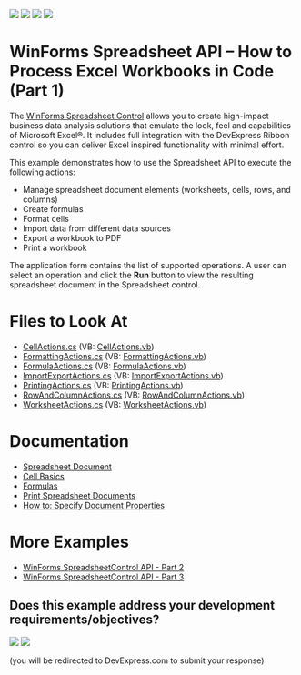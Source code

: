 <!-- default badges list -->
![](https://img.shields.io/endpoint?url=https://codecentral.devexpress.com/api/v1/VersionRange/128614204/19.2.2%2B)
[![](https://img.shields.io/badge/Open_in_DevExpress_Support_Center-FF7200?style=flat-square&logo=DevExpress&logoColor=white)](https://supportcenter.devexpress.com/ticket/details/E4655)
[![](https://img.shields.io/badge/📖_How_to_use_DevExpress_Examples-e9f6fc?style=flat-square)](https://docs.devexpress.com/GeneralInformation/403183)
[![](https://img.shields.io/badge/💬_Leave_Feedback-feecdd?style=flat-square)](#does-this-example-address-your-development-requirementsobjectives)
<!-- default badges end -->
# WinForms Spreadsheet API – How to Process Excel Workbooks in Code (Part 1)

The [WinForms Spreadsheet Control](https://www.devexpress.com/products/net/controls/winforms/spreadsheet/) allows you to create high-impact business data analysis solutions that emulate the look, feel and capabilities of Microsoft Excel®. It includes full integration with the DevExpress Ribbon control so you can deliver Excel inspired functionality with minimal effort.

This example demonstrates how to use the Spreadsheet API to execute the following actions:

* Manage spreadsheet document elements (worksheets, cells, rows, and columns)
* Create formulas
* Format cells
* Import data from different data sources
* Export a workbook to PDF
* Print a workbook

The application form contains the list of supported operations. A user can select an operation and click the **Run** button to view the resulting spreadsheet document in the Spreadsheet control.

# Files to Look At

* [CellActions.cs](./CS/SpreadsheetControl/SpreadsheetActions/CellActions.cs) (VB: [CellActions.vb](./VB/SpreadsheetControl/SpreadsheetActions/CellActions.vb))
* [FormattingActions.cs](./CS/SpreadsheetControl/SpreadsheetActions/FormattingActions.cs) (VB: [FormattingActions.vb](./VB/SpreadsheetControl/SpreadsheetActions/FormattingActions.vb))
* [FormulaActions.cs](./CS/SpreadsheetControl/SpreadsheetActions/FormulaActions.cs) (VB: [FormulaActions.vb](./VB/SpreadsheetControl/SpreadsheetActions/FormulaActions.vb))
* [ImportExportActions.cs](./CS/SpreadsheetControl/SpreadsheetActions/ImportExportActions.cs) (VB: [ImportExportActions.vb](./VB/SpreadsheetControl/SpreadsheetActions/ImportExportActions.vb))
* [PrintingActions.cs](./CS/SpreadsheetControl/SpreadsheetActions/PrintingActions.cs) (VB: [PrintingActions.vb](./VB/SpreadsheetControl/SpreadsheetActions/PrintingActions.vb))
* [RowAndColumnActions.cs](./CS/SpreadsheetControl/SpreadsheetActions/RowAndColumnActions.cs) (VB: [RowAndColumnActions.vb](./VB/SpreadsheetControl/SpreadsheetActions/RowAndColumnActions.vb))
* [WorksheetActions.cs](./CS/SpreadsheetControl/SpreadsheetActions/WorksheetActions.cs) (VB: [WorksheetActions.vb](./VB/SpreadsheetControl/SpreadsheetActions/WorksheetActions.vb))

# Documentation

* [Spreadsheet Document](https://docs.devexpress.com/WindowsForms/14856/controls-and-libraries/spreadsheet/spreadsheet-document)
* [Cell Basics](https://docs.devexpress.com/WindowsForms/18050/controls-and-libraries/spreadsheet/cell-basics)
* [Formulas](https://docs.devexpress.com/WindowsForms/13811/controls-and-libraries/spreadsheet/spreadsheet-formulas)
* [Print Spreadsheet Documents](https://docs.devexpress.com/WindowsForms/16510/controls-and-libraries/spreadsheet/print-spreadsheet-documents)
* [How to: Specify Document Properties](https://docs.devexpress.com/WindowsForms/17899/controls-and-libraries/spreadsheet/examples/workbooks/how-to-specify-document-properties)

# More Examples

* [WinForms SpreadsheetControl API - Part 2](https://github.com/DevExpress-Examples/winforms-spreadsheetcontrol-api-part-2-e4832)
* [WinForms SpreadsheetControl API - Part 3](https://github.com/DevExpress-Examples/winforms-spreadsheetcontrol-api-part-3-t231273)
<!-- feedback -->
## Does this example address your development requirements/objectives?

[<img src="https://www.devexpress.com/support/examples/i/yes-button.svg"/>](https://www.devexpress.com/support/examples/survey.xml?utm_source=github&utm_campaign=winforms-spreadsheetcontrol-api-part1&~~~was_helpful=yes) [<img src="https://www.devexpress.com/support/examples/i/no-button.svg"/>](https://www.devexpress.com/support/examples/survey.xml?utm_source=github&utm_campaign=winforms-spreadsheetcontrol-api-part1&~~~was_helpful=no)

(you will be redirected to DevExpress.com to submit your response)
<!-- feedback end -->
